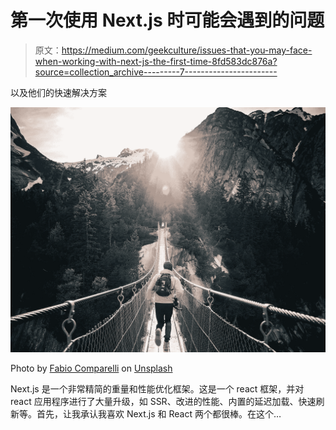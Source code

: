 # 第一次使用 Next.js 时可能会遇到的问题

> 原文：<https://medium.com/geekculture/issues-that-you-may-face-when-working-with-next-js-the-first-time-8fd583dc876a?source=collection_archive---------7----------------------->

以及他们的快速解决方案

![](img/ac73f1d280bbba0fc91bf88dca9c725b.png)

Photo by [Fabio Comparelli](https://unsplash.com/@intothefab?utm_source=unsplash&utm_medium=referral&utm_content=creditCopyText) on [Unsplash](https://unsplash.com/s/photos/adventure?utm_source=unsplash&utm_medium=referral&utm_content=creditCopyText)

Next.js 是一个非常精简的重量和性能优化框架。这是一个 react 框架，并对 react 应用程序进行了大量升级，如 SSR、改进的性能、内置的延迟加载、快速刷新等。首先，让我承认我喜欢 Next.js 和 React 两个都很棒。在这个…